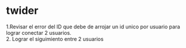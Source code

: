 ﻿# twider

1.Revisar el error del ID que debe de arrojar un id unico por usuario para lograr conectar 2 usuarios.<br />
2. Lograr el siguimiento entre 2 usuarios
